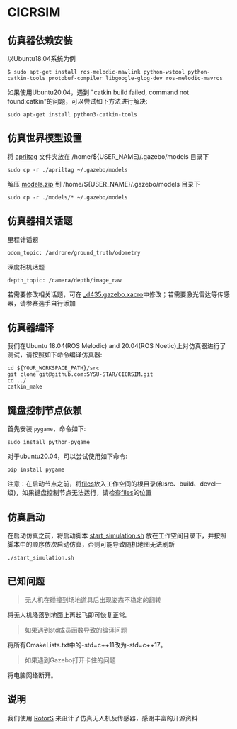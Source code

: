 # CICRSIM

## 仿真器依赖安装
以Ubuntu18.04系统为例
```
$ sudo apt-get install ros-melodic-mavlink python-wstool python-catkin-tools protobuf-compiler libgoogle-glog-dev ros-melodic-mavros
```
如果使用Ubuntu20.04，遇到 "catkin build failed, command not found:catkin"的问题，可以尝试如下方法进行解决:
```
sudo apt-get install python3-catkin-tools
```
## 仿真世界模型设置
将 [apriltag](/apriltag/) 文件夹放在 /home/${USER_NAME}/.gazebo/models 目录下

~~~
sudo cp -r ./apriltag ~/.gazebo/models
~~~

解压 [models.zip](/models.zip) 到 /home/${USER_NAME}/.gazebo/models 目录下

~~~
sudo cp -r ./models/* ~/.gazebo/models
~~~



## 仿真器相关话题

里程计话题
```
odom_topic: /ardrone/ground_truth/odometry
```
深度相机话题
```
depth_topic: /camera/depth/image_raw
```
若需要修改相关话题，可在 [_d435.gazebo.xacro](/cicr2023_simulator/uav_gazebo/urdf/_d435.gazebo.xacro)中修改；若需要激光雷达等传感器，请参赛选手自行添加
## 仿真器编译
我们在Ubuntu 18.04(ROS Melodic) and 20.04(ROS Noetic)上对仿真器进行了测试，请按照如下命令编译仿真器:
```
cd ${YOUR_WORKSPACE_PATH}/src
git clone git@github.com:SYSU-STAR/CICRSIM.git
cd ../ 
catkin_make
```
## 键盘控制节点依赖
首先安装 ```pygame```，命令如下:
```
sudo install python-pygame
```
对于ubuntu20.04，可以尝试使用如下命令:

~~~
pip install pygame
~~~

注意：在启动节点之前，将[files](/files)放入工作空间的根目录(和src、build、devel一级)，如果键盘控制节点无法运行，请检查[files](/files)的位置

## 仿真启动
在启动仿真之前，将启动脚本 [start_simulation.sh](/start_simulation.sh) 放在工作空间目录下，并按照脚本中的顺序依次启动仿真，否则可能导致随机地图无法刷新
```
./start_simulation.sh
```

## 已知问题
> 无人机在碰撞到场地道具后出现姿态不稳定的翻转

将无人机降落到地面上再起飞即可恢复正常。

> 如果遇到std成员函数导致的编译问题

将所有CmakeLists.txt中的-std=c++11改为-std=c++17。

> 如果遇到Gazebo打开卡住的问题

将电脑网络断开。


## 说明
我们使用 [RotorS](https://github.com/ethz-asl/rotors_simulator) 来设计了仿真无人机及传感器，感谢丰富的开源资料 

